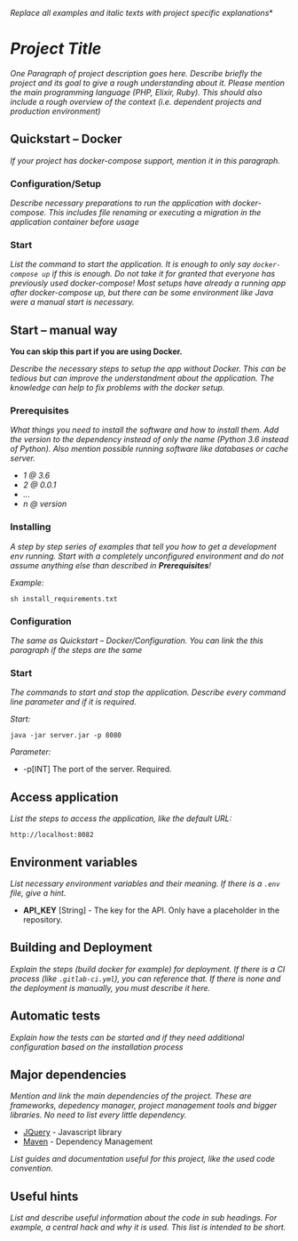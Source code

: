 *Replace all examples and italic texts with project specific explanations**

# _Project Title_

_One Paragraph of project description goes here. Describe briefly the project and its goal to give a rough understanding about it. Please mention the main programming language (PHP, Elixir, Ruby). This should also include a rough overview of the context (i.e. dependent projects and production environment)_

## Quickstart – Docker
_If your project has docker-compose support, mention it in this paragraph._

### Configuration/Setup
_Describe necessary preparations to run the application with docker-compose. This includes file renaming or executing a migration in the application container before usage_

### Start
_List the command to start the application. It is enough to only say `docker-compose up` if this is enough. Do not take it for granted that everyone has previously used docker-compose! Most setups have already a running app after docker-compose up, but there can be some environment like Java were a manual start is necessary._

## Start – manual way

**You can skip this part if you are using Docker.**

_Describe the necessary steps to setup the app without Docker. This can be tedious but can improve the understandment about the application. The knowledge can help to fix problems with the docker setup._

### Prerequisites

_What things you need to install the software and how to install them. Add the version to the dependency instead of only the name (Python 3.6 instead of Python). Also mention possible running software like databases or cache server._

- _1 @ 3.6_
- _2 @ 0.0.1_
- _..._
- _n @ version_

### Installing

_A step by step series of examples that tell you how to get a development env running. Start with a completely unconfigured environment and do not assume anything else than described in **Prerequisites**!_

_Example:_

```
sh install_requirements.txt
```

### Configuration

_The same as Quickstart – Docker/Configuration. You can link the this paragraph if the steps are the same_

### Start

_The commands to start and stop the application. Describe every command line parameter and if it is required._

_Start:_

```
java -jar server.jar -p 8080
```

_Parameter:_

- -p[INT] The port of the server. Required.

## Access application

_List the steps to access the application, like the default URL:_

```
http://localhost:8082
```

## Environment variables

_List necessary environment variables and their meaning. If there is a `.env` file, give a hint._

- **API_KEY** [String] - The key for the API. Only have a placeholder in the repository.

## Building and Deployment

_Explain the steps (build docker for example) for deployment. If there is a CI process (like `.gitlab-ci.yml`), you can reference that. If there is none and the deployment is manually, you must describe it here._

## Automatic tests

_Explain how the tests can be started and if they need additional configuration based on the installation process_

## Major dependencies

_Mention and link the main dependencies of the project. These are frameworks, depedency manager, project management tools and bigger libraries. No need to list every little dependency._

- [JQuery](https://jquery.com/) - Javascript library
- [Maven](https://maven.apache.org/) - Dependency Management

_List guides and documentation useful for this project, like the used code convention._

## Useful hints

_List and describe useful information about the code in sub headings. For example, a central hack and why it is used. This list is intended to be short._
